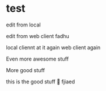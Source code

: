 # test
edit from local

edit from web client
fadhu

local cliennt at it again
web client again

Even more awesome stuff

More good stuff

this is the good stuff :100:
f j i a e d  
 